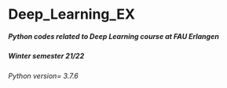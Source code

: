 # Deep_Learning_EX
##### Python codes related to Deep Learning course at FAU Erlangen 
##### Winter semester 21/22

###### Python version= 3.7.6
